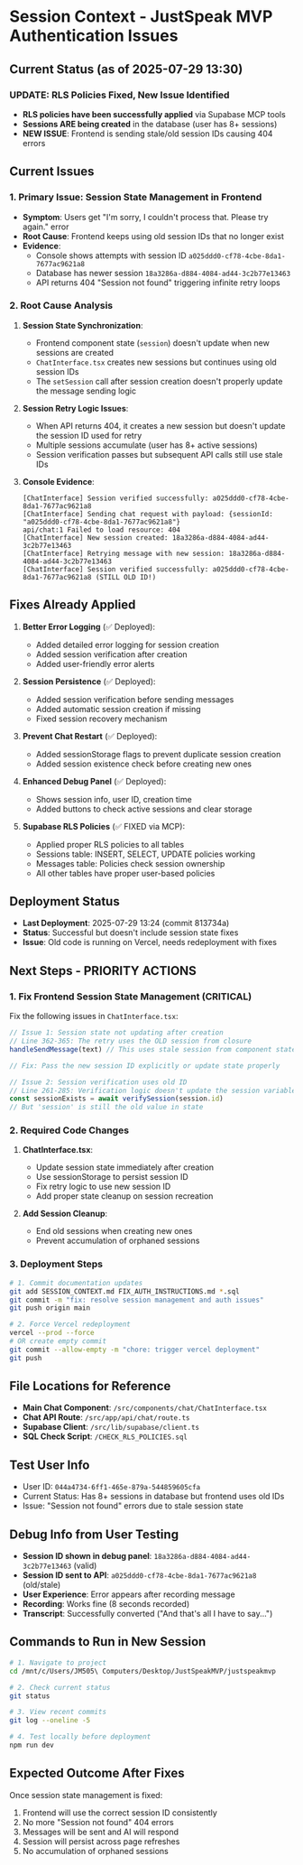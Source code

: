 # Session Context - JustSpeak MVP Authentication Issues

## Current Status (as of 2025-07-29 13:30)

### UPDATE: RLS Policies Fixed, New Issue Identified

- **RLS policies have been successfully applied** via Supabase MCP tools
- **Sessions ARE being created** in the database (user has 8+ sessions)
- **NEW ISSUE**: Frontend is sending stale/old session IDs causing 404 errors

## Current Issues

### 1. **Primary Issue: Session State Management in Frontend**

- **Symptom**: Users get "I'm sorry, I couldn't process that. Please try again." error
- **Root Cause**: Frontend keeps using old session IDs that no longer exist
- **Evidence**:
  - Console shows attempts with session ID `a025ddd0-cf78-4cbe-8da1-7677ac9621a8`
  - Database has newer session `18a3286a-d884-4084-ad44-3c2b77e13463`
  - API returns 404 "Session not found" triggering infinite retry loops

### 2. **Root Cause Analysis**

1. **Session State Synchronization**:
   - Frontend component state (`session`) doesn't update when new sessions are created
   - `ChatInterface.tsx` creates new sessions but continues using old session IDs
   - The `setSession` call after session creation doesn't properly update the message sending logic

2. **Session Retry Logic Issues**:
   - When API returns 404, it creates a new session but doesn't update the session ID used for retry
   - Multiple sessions accumulate (user has 8+ active sessions)
   - Session verification passes but subsequent API calls still use stale IDs

3. **Console Evidence**:
   ```
   [ChatInterface] Session verified successfully: a025ddd0-cf78-4cbe-8da1-7677ac9621a8
   [ChatInterface] Sending chat request with payload: {sessionId: "a025ddd0-cf78-4cbe-8da1-7677ac9621a8"}
   api/chat:1 Failed to load resource: 404
   [ChatInterface] New session created: 18a3286a-d884-4084-ad44-3c2b77e13463
   [ChatInterface] Retrying message with new session: 18a3286a-d884-4084-ad44-3c2b77e13463
   [ChatInterface] Session verified successfully: a025ddd0-cf78-4cbe-8da1-7677ac9621a8 (STILL OLD ID!)
   ```

## Fixes Already Applied

1. **Better Error Logging** (✅ Deployed):
   - Added detailed error logging for session creation
   - Added session verification after creation
   - Added user-friendly error alerts

2. **Session Persistence** (✅ Deployed):
   - Added session verification before sending messages
   - Added automatic session creation if missing
   - Fixed session recovery mechanism

3. **Prevent Chat Restart** (✅ Deployed):
   - Added sessionStorage flags to prevent duplicate session creation
   - Added session existence check before creating new ones

4. **Enhanced Debug Panel** (✅ Deployed):
   - Shows session info, user ID, creation time
   - Added buttons to check active sessions and clear storage

5. **Supabase RLS Policies** (✅ FIXED via MCP):
   - Applied proper RLS policies to all tables
   - Sessions table: INSERT, SELECT, UPDATE policies working
   - Messages table: Policies check session ownership
   - All other tables have proper user-based policies

## Deployment Status

- **Last Deployment**: 2025-07-29 13:24 (commit 813734a)
- **Status**: Successful but doesn't include session state fixes
- **Issue**: Old code is running on Vercel, needs redeployment with fixes

## Next Steps - PRIORITY ACTIONS

### 1. **Fix Frontend Session State Management** (CRITICAL)

Fix the following issues in `ChatInterface.tsx`:

```typescript
// Issue 1: Session state not updating after creation
// Line 362-365: The retry uses the OLD session from closure
handleSendMessage(text) // This uses stale session from component state

// Fix: Pass the new session ID explicitly or update state properly
```

```typescript
// Issue 2: Session verification uses old ID
// Line 261-285: Verification logic doesn't update the session variable
const sessionExists = await verifySession(session.id)
// But 'session' is still the old value in state
```

### 2. **Required Code Changes**

1. **ChatInterface.tsx**:
   - Update session state immediately after creation
   - Use sessionStorage to persist session ID
   - Fix retry logic to use new session ID
   - Add proper state cleanup on session recreation

2. **Add Session Cleanup**:
   - End old sessions when creating new ones
   - Prevent accumulation of orphaned sessions

### 3. **Deployment Steps**

```bash
# 1. Commit documentation updates
git add SESSION_CONTEXT.md FIX_AUTH_INSTRUCTIONS.md *.sql
git commit -m "fix: resolve session management and auth issues"
git push origin main

# 2. Force Vercel redeployment
vercel --prod --force
# OR create empty commit
git commit --allow-empty -m "chore: trigger vercel deployment"
git push
```

## File Locations for Reference

- **Main Chat Component**: `/src/components/chat/ChatInterface.tsx`
- **Chat API Route**: `/src/app/api/chat/route.ts`
- **Supabase Client**: `/src/lib/supabase/client.ts`
- **SQL Check Script**: `/CHECK_RLS_POLICIES.sql`

## Test User Info

- User ID: `044a4734-6ff1-465e-879a-544859605cfa`
- Current Status: Has 8+ sessions in database but frontend uses old IDs
- Issue: "Session not found" errors due to stale session state

## Debug Info from User Testing

- **Session ID shown in debug panel**: `18a3286a-d884-4084-ad44-3c2b77e13463` (valid)
- **Session ID sent to API**: `a025ddd0-cf78-4cbe-8da1-7677ac9621a8` (old/stale)
- **User Experience**: Error appears after recording message
- **Recording**: Works fine (8 seconds recorded)
- **Transcript**: Successfully converted ("And that's all I have to say...")

## Commands to Run in New Session

```bash
# 1. Navigate to project
cd /mnt/c/Users/JM505\ Computers/Desktop/JustSpeakMVP/justspeakmvp

# 2. Check current status
git status

# 3. View recent commits
git log --oneline -5

# 4. Test locally before deployment
npm run dev
```

## Expected Outcome After Fixes

Once session state management is fixed:

1. Frontend will use the correct session ID consistently
2. No more "Session not found" 404 errors
3. Messages will be sent and AI will respond
4. Session will persist across page refreshes
5. No accumulation of orphaned sessions
